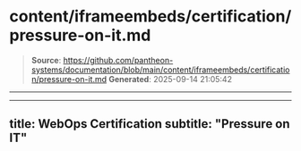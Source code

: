# content/iframeembeds/certification/pressure-on-it.md

> **Source**: https://github.com/pantheon-systems/documentation/blob/main/content/iframeembeds/certification/pressure-on-it.md
> **Generated**: 2025-09-14 21:05:42

---

---
title: WebOps Certification
subtitle: "Pressure on IT"
---

<Partial file="certification-guide/pressure-on-it.md" />

